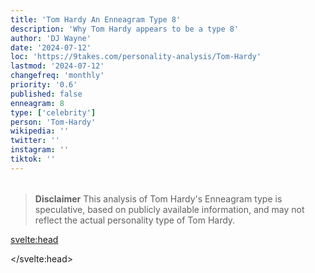 ```yaml
---
title: 'Tom Hardy An Enneagram Type 8'
description: 'Why Tom Hardy appears to be a type 8'
author: 'DJ Wayne'
date: '2024-07-12'
loc: 'https://9takes.com/personality-analysis/Tom-Hardy'
lastmod: '2024-07-12'
changefreq: 'monthly'
priority: '0.6'
published: false
enneagram: 8
type: ['celebrity']
person: 'Tom-Hardy'
wikipedia: ''
twitter: ''
instagram: ''
tiktok: ''
---
```


<!--
    childhood and upbringing
    first big success
    style habits and quirks that relate to their personality type
    stressful moments in their life and how they handled them
    comfort- moments in their life where they are doing well and killing it
-->
<!-- // keywords:  -->

<script>
	// import  PopCard  from "$lib/components/atoms/PopCard.svelte";
import BlogPurpose from '$lib/components/blog/BlogPurpose.svelte'
</script>

<div
	style="display: flex;
    justify-content: center;
    margin: 1rem 0;
	"
>
	<!-- <PopCard
		image={`/types/8s/${'Tom-Hardy'}.webp`}
		enneagramType={8}
		showIcon={false}
		displayText="Tom Hardy"
		subtext=""
	/> -->
</div>

> **Disclaimer** This analysis of Tom Hardy's Enneagram type is speculative, based on publicly available information, and may not reflect the actual personality type of Tom Hardy.

<p class="firstLetter"></p>

<svelte:head>

<script type="application/ld+json">

</script>

</svelte:head>

<style lang="scss"></style>
